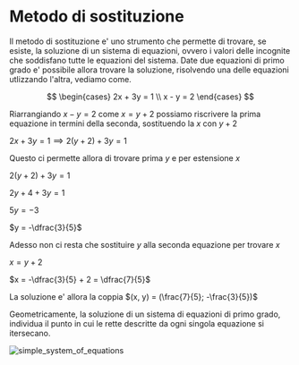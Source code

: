 # Metodo di sostituzione  

Il metodo di sostituzione e' uno strumento che permette di trovare, se esiste, la soluzione di un sistema di equazioni, ovvero i valori delle incognite che soddisfano tutte le equazioni del sistema. Date due equazioni di primo grado e' possibile allora trovare la soluzione, risolvendo una delle equazioni utlizzando l'altra, vediamo come.  

$$
\begin{cases}
    2x + 3y = 1 \\
    x - y = 2
\end{cases}
$$

Riarrangiando $x - y = 2$ come $x = y + 2$ possiamo riscrivere la prima equazione in termini della seconda, sostituendo la $x$ con $y + 2$   

$2x + 3y = 1 \implies 2(y + 2) + 3y = 1$  

Questo ci permette allora di trovare prima $y$ e per estensione $x$  

$2(y + 2) + 3y = 1$  

$2y + 4 + 3y = 1$  

$5y= -3$  

$y = -\dfrac{3}{5}$

Adesso non ci resta che sostituire $y$ alla seconda equazione per trovare $x$  

$x = y + 2$  

$x = -\dfrac{3}{5} + 2 = \dfrac{7}{5}$  

La soluzione e' allora la coppia $(x, y) = (\frac{7}{5}; -\frac{3}{5})$


Geometricamente, la soluzione di un sistema di equazioni di primo grado, individua il punto in cui le rette descritte da ogni singola equazione si itersecano.  

![simple_system_of_equations](https://user-images.githubusercontent.com/7195133/232287274-7ef89290-ddb4-495e-b0ab-452e90c65a50.jpg)
